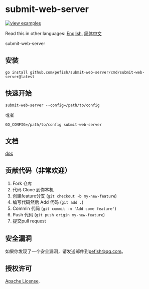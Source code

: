 # submit-web-server

[![view examples](https://img.shields.io/badge/learn%20by-examples-0C8EC5.svg?style=for-the-badge&logo=go)](https://github.com/pefish/submit-web-server)

Read this in other languages: [English](README.md), [简体中文](README_zh-cn.md)

submit-web-server

## 安装

```
go install github.com/pefish/submit-web-server/cmd/submit-web-server@latest
```

## 快速开始

```shell script
submit-web-server --config=/path/to/config
```

或者

```shell script
GO_CONFIG=/path/to/config submit-web-server
```

## 文档

[doc](https://godoc.org/github.com/pefish/submit-web-server)

## 贡献代码（非常欢迎）

1. Fork 仓库
2. 代码 Clone 到你本机
3. 创建feature分支 (`git checkout -b my-new-feature`)
4. 编写代码然后 Add 代码 (`git add .`)
5. Commin 代码 (`git commit -m 'Add some feature'`)
6. Push 代码 (`git push origin my-new-feature`)
7. 提交pull request

## 安全漏洞

如果你发现了一个安全漏洞，请发送邮件到[pefish@qq.com](mailto:pefish@qq.com)。

## 授权许可

[Apache License](LICENSE).
